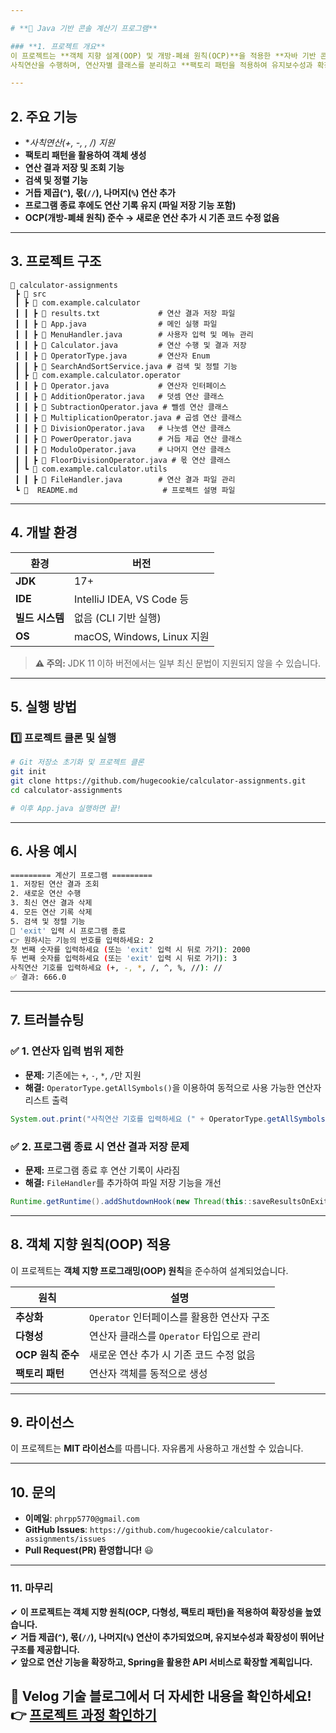 ```yaml
---

# **🧮 Java 기반 콘솔 계산기 프로그램**

### **1. 프로젝트 개요**
이 프로젝트는 **객체 지향 설계(OOP) 및 개방-폐쇄 원칙(OCP)**을 적용한 **자바 기반 콘솔 계산기**입니다.  
사칙연산을 수행하며, 연산자별 클래스를 분리하고 **팩토리 패턴을 적용하여 유지보수성과 확장성을 개선**했습니다.

---
```


## **2. 주요 기능**
- **사칙연산(+, -, *, /) 지원**
- **팩토리 패턴을 활용하여 객체 생성**
- **연산 결과 저장 및 조회 기능**
- **검색 및 정렬 기능**
- **거듭 제곱(`^`), 몫(`//`), 나머지(`%`) 연산 추가**
- **프로그램 종료 후에도 연산 기록 유지 (파일 저장 기능 포함)**
- **OCP(개방-폐쇄 원칙) 준수 → 새로운 연산 추가 시 기존 코드 수정 없음**

---

## **3. 프로젝트 구조**
```plaintext
📂 calculator-assignments
 ┣ 📂 src
 ┃ ┣ 📂 com.example.calculator
 ┃ ┃ ┣ 📜 results.txt             # 연산 결과 저장 파일
 ┃ ┃ ┣ 📜 App.java                # 메인 실행 파일
 ┃ ┃ ┣ 📜 MenuHandler.java        # 사용자 입력 및 메뉴 관리
 ┃ ┃ ┣ 📜 Calculator.java         # 연산 수행 및 결과 저장
 ┃ ┃ ┣ 📜 OperatorType.java       # 연산자 Enum
 ┃ ┃ ┣ 📜 SearchAndSortService.java # 검색 및 정렬 기능
 ┃ ┣ 📂 com.example.calculator.operator
 ┃ ┃ ┣ 📜 Operator.java           # 연산자 인터페이스
 ┃ ┃ ┣ 📜 AdditionOperator.java   # 덧셈 연산 클래스
 ┃ ┃ ┣ 📜 SubtractionOperator.java # 뺄셈 연산 클래스
 ┃ ┃ ┣ 📜 MultiplicationOperator.java # 곱셈 연산 클래스
 ┃ ┃ ┣ 📜 DivisionOperator.java   # 나눗셈 연산 클래스
 ┃ ┃ ┣ 📜 PowerOperator.java      # 거듭 제곱 연산 클래스
 ┃ ┃ ┣ 📜 ModuloOperator.java     # 나머지 연산 클래스
 ┃ ┃ ┣ 📜 FloorDivisionOperator.java # 몫 연산 클래스
 ┃ ┗ 📂 com.example.calculator.utils
 ┃ ┃ ┣ 📜 FileHandler.java        # 연산 결과 파일 관리
 ┗ 📜  README.md                   # 프로젝트 설명 파일
```

---

## **4. 개발 환경**
| 환경 | 버전 |
|------|------|
| **JDK** | 17+ |
| **IDE** | IntelliJ IDEA, VS Code 등 |
| **빌드 시스템** | 없음 (CLI 기반 실행) |
| **OS** | macOS, Windows, Linux 지원 |

> **⚠ 주의:** JDK 11 이하 버전에서는 일부 최신 문법이 지원되지 않을 수 있습니다.

---

## **5. 실행 방법**
### **1️⃣ 프로젝트 클론 및 실행**
```bash
# Git 저장소 초기화 및 프로젝트 클론
git init
git clone https://github.com/hugecookie/calculator-assignments.git
cd calculator-assignments

# 이후 App.java 실행하면 끝!
```

---

## **6. 사용 예시**
```bash
========= 계산기 프로그램 =========
1. 저장된 연산 결과 조회
2. 새로운 연산 수행
3. 최신 연산 결과 삭제
4. 모든 연산 기록 삭제
5. 검색 및 정렬 기능
🚪 'exit' 입력 시 프로그램 종료
👉 원하시는 기능의 번호를 입력하세요: 2
첫 번째 숫자를 입력하세요 (또는 'exit' 입력 시 뒤로 가기): 2000
두 번째 숫자를 입력하세요 (또는 'exit' 입력 시 뒤로 가기): 3
사칙연산 기호를 입력하세요 (+, -, *, /, ^, %, //): //
✅ 결과: 666.0
```

---

## **7. 트러블슈팅**
### **✅ 1. 연산자 입력 범위 제한**
- **문제:** 기존에는 `+`, `-`, `*`, `/`만 지원
- **해결:** `OperatorType.getAllSymbols()`을 이용하여 동적으로 사용 가능한 연산자 리스트 출력

```java
System.out.print("사칙연산 기호를 입력하세요 (" + OperatorType.getAllSymbols() + "): ");
```

### **✅ 2. 프로그램 종료 시 연산 결과 저장 문제**
- **문제:** 프로그램 종료 후 연산 기록이 사라짐
- **해결:** `FileHandler`를 추가하여 파일 저장 기능을 개선

```java
Runtime.getRuntime().addShutdownHook(new Thread(this::saveResultsOnExit));
```

---

## **8. 객체 지향 원칙(OOP) 적용**
이 프로젝트는 **객체 지향 프로그래밍(OOP) 원칙**을 준수하여 설계되었습니다.

| 원칙 | 설명 |
|------|--------------------------------|
| **추상화** | `Operator` 인터페이스를 활용한 연산자 구조 |
| **다형성** | 연산자 클래스를 `Operator` 타입으로 관리 |
| **OCP 원칙 준수** | 새로운 연산 추가 시 기존 코드 수정 없음 |
| **팩토리 패턴** | 연산자 객체를 동적으로 생성 |

---

## **9. 라이선스**
이 프로젝트는 **MIT 라이선스**를 따릅니다. 자유롭게 사용하고 개선할 수 있습니다.

---

## **10. 문의**
- **이메일**: `phrpp5770@gmail.com`
- **GitHub Issues**: `https://github.com/hugecookie/calculator-assignments/issues`
- **Pull Request(PR) 환영합니다!** 😃

---

### **11. 마무리**
✔ **이 프로젝트는 객체 지향 원칙(OCP, 다형성, 팩토리 패턴)을 적용하여 확장성을 높였습니다.**  
✔ **거듭 제곱(`^`), 몫(`//`), 나머지(`%`) 연산이 추가되었으며, 유지보수성과 확장성이 뛰어난 구조를 제공합니다.**  
✔ **앞으로 연산 기능을 확장하고, Spring을 활용한 API 서비스로 확장할 계획입니다.**

🔗 **Velog 기술 블로그에서 더 자세한 내용을 확인하세요!**  
👉 [프로젝트 과정 확인하기](https://velog.io/@hyang_do/series/Spring6%EA%B8%B0%EA%B3%BC%EC%A0%9C%EB%AA%A8%EC%9D%8C)
---